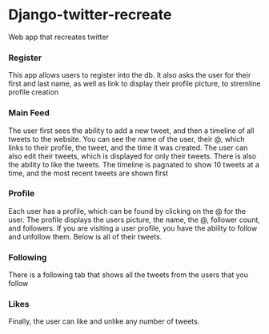 # Django-twitter-recreate

Web app that recreates twitter

### Register
This app allows users to register into the db. It also asks the user for their first and last name, as well as link to display their profile picture, to stremline profile creation

### Main Feed
The user first sees the ability to add a new tweet, and then a timeline of all tweets to the website. You can see the name of the user, their @, which links to their profile,
the tweet, and the time it was created. The user can also edit their tweets, which is displayed for only their tweets. There is also the ability to like the tweets.
The timeline is pagnated to show 10 tweets at a time, and the most recent tweets are shown first

### Profile
Each user has a profile, which can be found by clicking on the @ for the user. The profile displays the users picture, the name, the @, follower count, and followers.
If you are visiting a user profile, you have the ability to follow and unfollow them. Below is all of their tweets.

### Following
There is a following tab that shows all the tweets from the users that you follow

### Likes
Finally, the user can like and unlike any number of tweets. 
